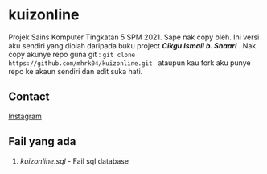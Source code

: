 # kuizonline
Projek Sains Komputer Tingkatan 5 SPM 2021. Sape nak copy bleh. Ini versi aku sendiri yang diolah daripada buku project **_Cikgu Ismail b. Shaari_** . Nak copy akunye repo guna git : `git clone https://github.com/mhrk04/kuizonline.git ` ataupun kau fork aku punye repo ke akaun sendiri dan edit suka hati.


## Contact
[Instagram](https://www.instagram.com/mhaziqrk)

## Fail yang ada
1. _kuizonline.sql_ - Fail sql database

